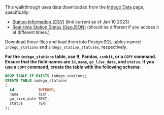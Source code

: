 This walkthrough uses data downloaded from the [Indego Data](https://www.rideindego.com/about/data/) page, specifically:
* [Station Information (CSV)](https://www.rideindego.com/wp-content/uploads/2022/12/indego-stations-2022-10-01.csv) (link current as of Jan 10 2023)
* [Real-time Station Status (GeoJSON)](https://kiosks.bicycletransit.workers.dev/phl) (should be different if you access it at different times.)

Download those files and load them into PostgreSQL tables named `indego_stations` and `indego_station_statuses`, respectively.

**For the `indego_stations` table, use R, Pandas, `csvkit`, or a `COPY` command. Ensure that the field names are `id`, `name`, `go_live_date`, and `status`. If you use a `COPY` command, create the table with the following schema:**

```sql
DROP TABLE IF EXISTS indego_stations;
CREATE TABLE indego_stations
(
  id           INTEGER,
  name         TEXT,
  go_live_date TEXT,
  status       TEXT
);
```